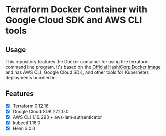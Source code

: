# Terraform Docker Container with Google Cloud SDK and AWS CLI tools

## Usage

This repository features the Docker container for using the terraform command line program. It's based on the [Official HashiCorp Docker Image](https://hub.docker.com/r/hashicorp/terraform) and has AWS CLI, Google Cloud SDK, and other tools for Kubernetes deployments bundled in.

## Features

- [x] Terraform 0.12.16
- [x] Google Cloud SDK 272.0.0
- [x] AWS CLI 1.16.293 + aws-iam-authenticator
- [x] kubectl 1.16.0
- [x] Helm 3.0.0
